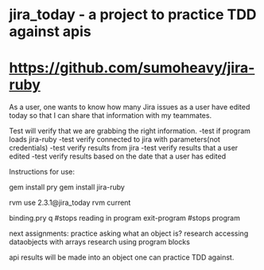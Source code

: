 # jira_today - a project to practice TDD against apis
# https://github.com/sumoheavy/jira-ruby

As a user, one wants to know how many Jira issues as a user have edited today so that I can share that information with my teammates.


Test will verify that we are grabbing the right information.
-test if program loads jira-ruby
-test verify connected to jira with parameters(not credentials)
-test verify results from jira
-test verify results that a user edited
-test verify results based on the date that a user has edited

Instructions for use:

gem install pry
gem install jira-ruby

rvm use 2.3.1@jira_today
rvm current

binding.pry
q  #stops reading in program
exit-program #stops program

next assignments:
practice asking what an object is?
research accessing dataobjects with arrays
research using program blocks

api results will be made into an object one can practice TDD against.